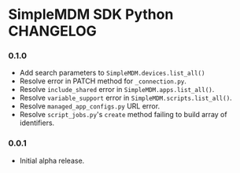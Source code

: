 # SimpleMDM SDK Python CHANGELOG

### 0.1.0
- Add search parameters to `SimpleMDM.devices.list_all()`
- Resolve error in PATCH method for `_connection.py`.
- Resolve `include_shared` error in `SimpleMDM.apps.list_all()`.
- Resolve `variable_support` error in `SimpleMDM.scripts.list_all()`.
- Resolve `managed_app_configs.py` URL error.
- Resolve `script_jobs.py`'s `create` method failing to build array of identifiers.

### 0.0.1
- Initial alpha release.